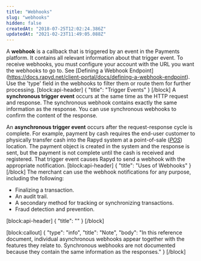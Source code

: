 ```yaml
---
title: "Webhooks"
slug: "webhooks"
hidden: false
createdAt: "2018-07-25T12:02:24.386Z"
updatedAt: "2021-02-23T11:49:05.088Z"
---
```

A **webhook** is a callback that is triggered by an event in the Payments platform. It contains all relevant information about that trigger event. To receive webhooks, you must configure your account with the URL you want the webhooks to go to. See [Defining a Webhook Endpoint] (https://docs.rapyd.net/client-portal/docs/defining-a-webhook-endpoint). Use the 'type' field in the webhooks to filter them or route them for further processing.
[block:api-header]
{
  "title": "Trigger Events"
}
[/block]
A **synchronous trigger event** occurs at the same time as the HTTP request and response. The synchronous webhook contains exactly the same information as the response. You can use synchronous webhooks to confirm the content of the response.

An **asynchronous trigger event** occurs after the request-response cycle is complete. For example, payment by cash requires the end-user customer to physically transfer cash into the Rapyd system at a point-of-sale ([*POS*](ref:glossary)) location. The payment object is created in the system and the response is sent, but the payment is not complete until the cash is received and registered. That trigger event causes Rapyd to send a webhook with the appropriate notification.
[block:api-header]
{
  "title": "Uses of Webhooks"
}
[/block]
The merchant can use the webhook notifications for any purpose, including the following:
* Finalizing a transaction.
* An audit trail.
* A secondary method for tracking or synchronizing transactions.
* Fraud detection and prevention.

[block:api-header]
{
  "title": ""
}
[/block]

[block:callout]
{
  "type": "info",
  "title": "Note",
  "body": "In this reference document, individual asynchronous webhooks appear together with the features they relate to. Synchronous webhooks are not documented because they contain the same information as the responses."
}
[/block]